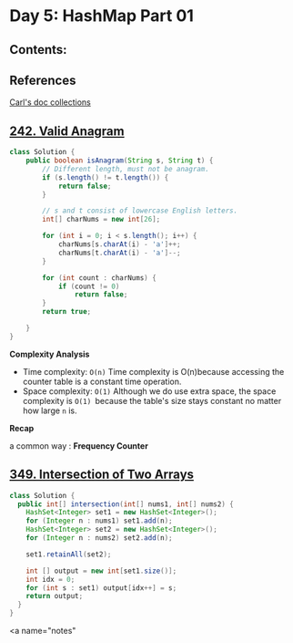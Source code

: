 # Day 5: HashMap Part 01

## Contents:


## References

[Carl's doc collections](https://docs.qq.com/doc/DUFNjYUxYRHRVWklp)

## [242. Valid Anagram](https://leetcode.com/problems/valid-anagram/)

```java
class Solution {
    public boolean isAnagram(String s, String t) {
        // Different length, must not be anagram.
        if (s.length() != t.length()) {
            return false;
        }

        // s and t consist of lowercase English letters.
        int[] charNums = new int[26];

        for (int i = 0; i < s.length(); i++) {
            charNums[s.charAt(i) - 'a']++;
            charNums[t.charAt(i) - 'a']--;
        }

        for (int count : charNums) {
            if (count != 0)
                return false;
        }
        return true;

    }
}
```


**Complexity Analysis**

* Time complexity: `O(n)`
  Time complexity is O(n)because accessing the counter table is a constant time operation.
* Space complexity: `O(1)`
  Although we do use extra space, the space complexity is `O(1) `because the table's size stays constant no matter how large `n` is.

**Recap**

a common way : **Frequency Counter**



## [349. Intersection of Two Arrays](https://leetcode.com/problems/intersection-of-two-arrays/)

```java
class Solution {
  public int[] intersection(int[] nums1, int[] nums2) {
    HashSet<Integer> set1 = new HashSet<Integer>();
    for (Integer n : nums1) set1.add(n);
    HashSet<Integer> set2 = new HashSet<Integer>();
    for (Integer n : nums2) set2.add(n);

    set1.retainAll(set2);

    int [] output = new int[set1.size()];
    int idx = 0;
    for (int s : set1) output[idx++] = s;
    return output;
  }
}
```



<a name="notes"</a>
